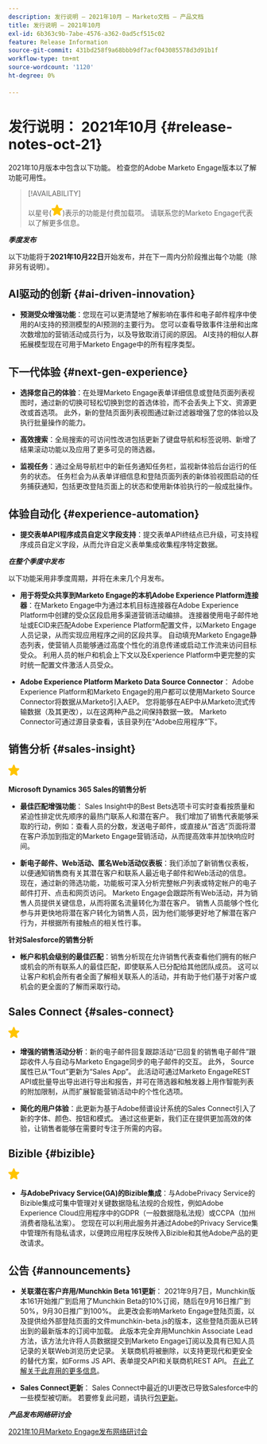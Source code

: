 ```yaml
---
description: 发行说明 — 2021年10月 — Marketo文档 — 产品文档
title: 发行说明 — 2021年10月
exl-id: 6b363c9b-7abe-4576-a362-0ad5cf515c02
feature: Release Information
source-git-commit: 431bd258f9a68bbb9df7acf043085578d3d91b1f
workflow-type: tm+mt
source-wordcount: '1120'
ht-degree: 0%

---
```


# 发行说明： 2021年10月 {#release-notes-oct-21}

2021年10月版本中包含以下功能。 检查您的Adobe Marketo Engage版本以了解功能可用性。

>[!AVAILABILITY]
>
>以星号(![](assets/yellow-star.png))表示的功能是付费加载项。 请联系您的Marketo Engage代表以了解更多信息。

**_季度发布_**

以下功能将于&#x200B;**2021年10月22日**&#x200B;开始发布，并在下一周内分阶段推出每个功能（除非另有说明）。

## AI驱动的创新 {#ai-driven-innovation}

* **预测受众增强功能**：您现在可以更清楚地了解影响在事件和电子邮件程序中使用的AI支持的预测模型的AI预测的主要行为。 您可以查看导致事件注册和出席次数增加的营销活动成员行为，以及导致取消订阅的原因。 AI支持的相似人群拓展模型现在可用于Marketo Engage中的所有程序类型。

## 下一代体验 {#next-gen-experience}

* **选择您自己的体验**：在处理Marketo Engage表单详细信息或登陆页面列表视图时，通过新的切换可轻松切换到您的首选体验，而不会丢失上下文、资源更改或首选项。 此外，新的登陆页面列表视图通过新过滤器增强了您的体验以及执行批量操作的能力。

* **高效搜索**：全局搜索的可访问性改进包括更新了键盘导航和标签说明、新增了结果滚动功能以及应用了更多可见的筛选器。

* **监视任务**：通过全局导航栏中的新任务通知任务栏，监视新体验后台运行的任务的状态。 任务栏会为从表单详细信息和登陆页面列表的新体验视图启动的任务捕获通知，包括更改登陆页面上的状态和使用新体验执行的一般成批操作。

## 体验自动化 {#experience-automation}

* **提交表单API程序成员自定义字段支持**：提交表单API终结点已升级，可支持程序成员自定义字段，从而允许自定义表单集成收集程序特定数据。

**_在整个季度中发布_**

以下功能采用非季度周期，并将在未来几个月发布。

* **用于将受众共享到Marketo Engage的本机Adobe Experience Platform连接器**：在Marketo Engage中为通过本机目标连接器在Adobe Experience Platform中创建的受众区段启用多渠道营销活动编排。 连接器使用电子邮件地址或ECID来匹配Adobe Experience Platform配置文件，以Marketo Engage人员记录，从而实现应用程序之间的区段共享。 自动填充Marketo Engage静态列表，使营销人员能够通过高度个性化的消息传递或启动工作流来访问目标受众。 利用人员的帐户和机会上下文以及Experience Platform中更完整的实时统一配置文件激活人员受众。

* **Adobe Experience Platform Marketo Data Source Connector**： Adobe Experience Platform和Marketo Engage的用户都可以使用Marketo Source Connector将数据从Marketo引入AEP。 您将能够在AEP中从Marketo流式传输数据（及其更改），以在这两种产品之间保持数据一致。 Marketo Connector可通过源目录查看，该目录列在“Adobe应用程序”下。

## 销售分析 {#sales-insight}

![（星形）](assets/yellow-star.png)

**Microsoft Dynamics 365 Sales的销售分析**

* **最佳匹配增强功能**： Sales Insight中的Best Bets选项卡可实时查看按质量和紧迫性排定优先顺序的最热门联系人和潜在客户。 我们增加了销售代表能够采取的行动，例如：查看人员的分数，发送电子邮件，或直接从“首选”页面将潜在客户添加到指定的Marketo Engage营销活动，从而提高效率并加快响应时间。

* **新电子邮件、Web活动、匿名Web活动仪表板**：我们添加了新销售仪表板，以便通知销售商有关其潜在客户和联系人最近电子邮件和Web活动的信息。 现在，通过新的筛选功能，功能板可深入分析完整帐户列表或特定帐户的电子邮件打开、点击和网页访问。 Marketo Engage会跟踪所有Web活动，并为销售人员提供关键信息，从而将匿名流量转化为潜在客户。 销售人员能够个性化参与并更快地将潜在客户转化为销售人员，因为他们能够更好地了解潜在客户行为，并根据所有接触点的相关性行事。

**针对Salesforce的销售分析**

* **帐户和机会级别的最佳匹配**：销售分析现在允许销售代表查看他们拥有的帐户或机会的所有联系人的最佳匹配，即使联系人已分配给其他团队成员。 这可以让客户和机会所有者全面了解相关联系人的活动，并有助于他们基于对客户或机会的更全面的了解而采取行动。

## Sales Connect {#sales-connect}

![（星形）](assets/yellow-star.png)

* **增强的销售活动分析**：新的电子邮件回复跟踪活动“已回复的销售电子邮件”跟踪收件人与自动与Marketo Engage同步的电子邮件的交互。 此外， Source属性已从“Tout”更新为“Sales App”。 此活动可通过Marketo EngageREST API或批量导出导出进行导出和报告，并可在筛选器和触发器上用作智能列表的附加限制，从而扩展智能营销活动中的个性化选项。

* **简化的用户体验**：此更新为基于Adobe频谱设计系统的Sales Connect引入了新的字体、颜色、按钮和模式。 通过这些更新，我们正在提供更加高效的体验，让销售者能够在需要时专注于所需的内容。

## Bizible {#bizible}

![](assets/yellow-star.png)

* **与AdobePrivacy Service(GA)的Bizible集成**：与AdobePrivacy Service的Bizible集成可集中管理对关键数据隐私法规的合规性，例如Adobe Experience Cloud应用程序中的GDPR（一般数据隐私法规）或CCPA（加州消费者隐私法案）。 您现在可以利用此服务并通过Adobe的Privacy Service集中管理所有隐私请求，以便跨应用程序反映传入Bizible和其他Adobe产品的更改请求。

## 公告 {#announcements}

* **关联潜在客户弃用/Munchkin Beta 161更新**： 2021年9月7日，Munchkin版本161开始推广到启用了Munchkin Beta的10%订阅，随后在9月16日推广到50%，9月30日推广到100%。 此更改会影响Marketo Engage登陆页面，以及提供给外部登陆页面的文件munchkin-beta.js的版本，这些登陆页面从已转出到的最新版本的订阅中加载。 此版本完全弃用Munchkin Associate Lead方法，该方法允许将人员数据提交到Marketo Engage订阅以及具有已知人员记录的关联Web浏览历史记录。 关联商机将被删除，以支持更现代和更安全的替代方案，如Forms JS API、表单提交API和关联商机REST API。 [在此了解关于此弃用的更多信息](https://developers.marketo.com/blog/deprecation-of-munchkin-associate-lead-method/)。

* **Sales Connect更新**： Sales Connect中最近的UI更改已导致Salesforce中的一些模型被切断。 若要修复此问题，请执行[包更新](/help/marketo/product-docs/marketo-sales-connect/crm/salesforce-customization/sales-connect-customizations-for-crm.md)。

**_产品发布网络研讨会_**

[2021年10月Marketo Engage发布网络研讨会](https://engage.marketo.com/October_Release_Webinar_On-Demand.html)
